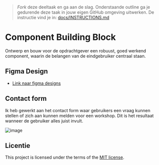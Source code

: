 > _Fork_ deze deeltaak en ga aan de slag. 
Onderstaande outline ga je gedurende deze taak in jouw eigen GitHub omgeving uitwerken. 
De instructie vind je in: [docs/INSTRUCTIONS.md](docs/INSTRUCTIONS.md)

# Component Building Block

Ontwerp en bouw voor de opdrachtgever een robuust, goed werkend component, waarin de belangen van de eindgebruiker centraal staan.

## Figma Design

- [Link naar figma designs](https://www.figma.com/design/Ijnn6Xx2AjMNLBPLyzt1JZ/Component-building-block?node-id=0-1&t=rPRH0I7vIdgD5BP9-1)

## Contact form

Ik heb gewerkt aan het contact form waar gebruikers een vraag kunnen stellen of zich aan kunnen melden voor een workshop.
Dit is het resultaat wanneer de gebruiker alles juist invult.

![image](https://github.com/user-attachments/assets/782eef04-3371-43d2-8497-4d71bb195a3e)

## Licentie

This project is licensed under the terms of the [MIT license](./LICENSE).

